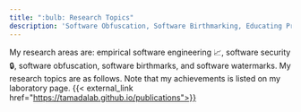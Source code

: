```yaml
---
title: ":bulb: Research Topics"
description: 'Software Obfuscation, Software Birthmarking, Educating Programs, and Program Readability'
---
```


My research areas are: empirical software engineering :chart_with_upwards_trend:, software security :lock:, software obfuscation, software birthmarks, and software watermarks.
My research topics are as follows. 
Note that my achievements is listed on my laboratory page. {{< external_link href="https://tamadalab.github.io/publications">}}



